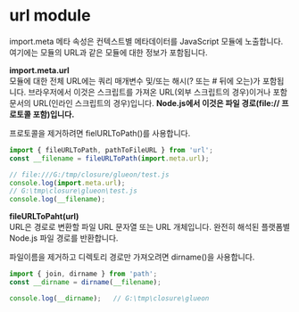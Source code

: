 # url module 


import.meta 메타 속성은 컨텍스트별 메타데이터를 JavaScript 모듈에 노출합니다. 여기에는 모듈의 URL과 같은 모듈에 대한 정보가 포함됩니다.


**import.meta.url**    
모듈에 대한 전체 URL에는 쿼리 매개변수 및/또는 해시(? 또는 # 뒤에 오는)가 포함됩니다. 브라우저에서 이것은 스크립트를 가져온 URL(외부 스크립트의 경우)이거나 포함 문서의 URL(인라인 스크립트의 경우)입니다. **Node.js에서 이것은 파일 경로(file:// 프로토콜 포함)입니다.**

프로토콜을 제거하려면 fielURLToPath()를 사용합니다. 

```jsx
import { fileURLToPath, pathToFileURL } from 'url';
const __filename = fileURLToPath(import.meta.url);

// file:///G:/tmp/closure/glueon/test.js
console.log(import.meta.url);    
// G:\tmp\closure\glueon\test.js
console.log(__filename);  
```

**fileURLToPaht(url)**    
URL은 경로로 변환할 파일 URL 문자열 또는 URL 개체입니다. 완전히 해석된 플랫폼별 Node.js 파일 경로를 반환합니다. 



파일이름을 제거하고 디렉토리 경로만 가져오려면 dirname()을 사용합니다. 
```jsx
import { join, dirname } from 'path';
const __dirname = dirname(__filename);

console.log(__dirname);   // G:\tmp\closure\glueon
```





